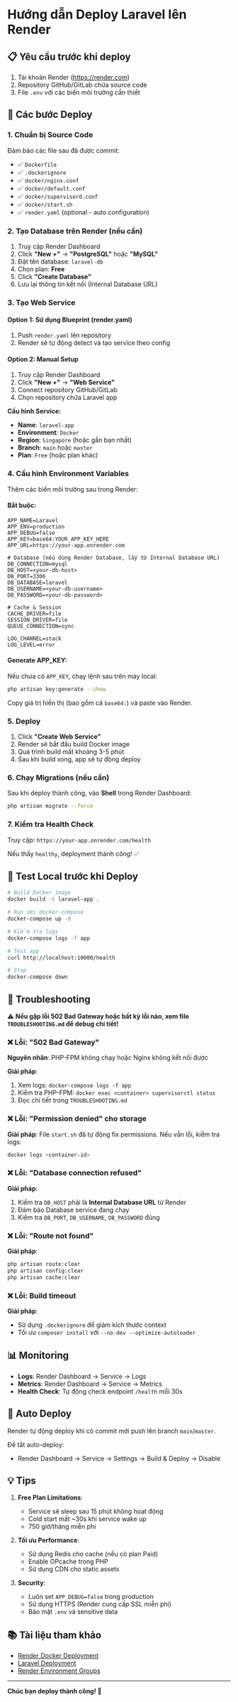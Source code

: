 # Hướng dẫn Deploy Laravel lên Render

## 📋 Yêu cầu trước khi deploy

1. Tài khoản Render (https://render.com)
2. Repository GitHub/GitLab chứa source code
3. File `.env` với các biến môi trường cần thiết

## 🚀 Các bước Deploy

### 1. Chuẩn bị Source Code

Đảm bảo các file sau đã được commit:
- ✅ `Dockerfile`
- ✅ `.dockerignore`
- ✅ `docker/nginx.conf`
- ✅ `docker/default.conf`
- ✅ `docker/supervisord.conf`
- ✅ `docker/start.sh`
- ✅ `render.yaml` (optional - auto configuration)

### 2. Tạo Database trên Render (nếu cần)

1. Truy cập Render Dashboard
2. Click **"New +"** → **"PostgreSQL"** hoặc **"MySQL"**
3. Đặt tên database: `laravel-db`
4. Chọn plan: **Free**
5. Click **"Create Database"**
6. Lưu lại thông tin kết nối (Internal Database URL)

### 3. Tạo Web Service

#### Option 1: Sử dụng Blueprint (render.yaml)

1. Push `render.yaml` lên repository
2. Render sẽ tự động detect và tạo service theo config

#### Option 2: Manual Setup

1. Truy cập Render Dashboard
2. Click **"New +"** → **"Web Service"**
3. Connect repository GitHub/GitLab
4. Chọn repository chứa Laravel app

**Cấu hình Service:**
- **Name**: `laravel-app`
- **Environment**: `Docker`
- **Region**: `Singapore` (hoặc gần bạn nhất)
- **Branch**: `main` hoặc `master`
- **Plan**: `Free` (hoặc plan khác)

### 4. Cấu hình Environment Variables

Thêm các biến môi trường sau trong Render:

#### Bắt buộc:
```env
APP_NAME=Laravel
APP_ENV=production
APP_DEBUG=false
APP_KEY=base64:YOUR_APP_KEY_HERE
APP_URL=https://your-app.onrender.com

# Database (nếu dùng Render Database, lấy từ Internal Database URL)
DB_CONNECTION=mysql
DB_HOST=<your-db-host>
DB_PORT=3306
DB_DATABASE=laravel
DB_USERNAME=<your-db-username>
DB_PASSWORD=<your-db-password>

# Cache & Session
CACHE_DRIVER=file
SESSION_DRIVER=file
QUEUE_CONNECTION=sync

LOG_CHANNEL=stack
LOG_LEVEL=error
```

#### Generate APP_KEY:

Nếu chưa có `APP_KEY`, chạy lệnh sau trên máy local:
```bash
php artisan key:generate --show
```

Copy giá trị hiển thị (bao gồm cả `base64:`) và paste vào Render.

### 5. Deploy

1. Click **"Create Web Service"**
2. Render sẽ bắt đầu build Docker image
3. Quá trình build mất khoảng 3-5 phút
4. Sau khi build xong, app sẽ tự động deploy

### 6. Chạy Migrations (nếu cần)

Sau khi deploy thành công, vào **Shell** trong Render Dashboard:

```bash
php artisan migrate --force
```

### 7. Kiểm tra Health Check

Truy cập: `https://your-app.onrender.com/health`

Nếu thấy `healthy`, deployment thành công! ✅

## 🧪 Test Local trước khi Deploy

```bash
# Build Docker image
docker build -t laravel-app .

# Run với docker-compose
docker-compose up -d

# Kiểm tra logs
docker-compose logs -f app

# Test app
curl http://localhost:10000/health

# Stop
docker-compose down
```

## 🔧 Troubleshooting

⚠️ **Nếu gặp lỗi 502 Bad Gateway hoặc bất kỳ lỗi nào, xem file `TROUBLESHOOTING.md` để debug chi tiết!**

### ❌ Lỗi: "502 Bad Gateway"

**Nguyên nhân**: PHP-FPM không chạy hoặc Nginx không kết nối được

**Giải pháp**: 
1. Xem logs: `docker-compose logs -f app`
2. Kiểm tra PHP-FPM: `docker exec <container> supervisorctl status`
3. Đọc chi tiết trong `TROUBLESHOOTING.md`

### ❌ Lỗi: "Permission denied" cho storage

**Giải pháp**: File `start.sh` đã tự động fix permissions. Nếu vẫn lỗi, kiểm tra logs:
```bash
docker logs <container-id>
```

### ❌ Lỗi: "Database connection refused"

**Giải pháp**: 
1. Kiểm tra `DB_HOST` phải là **Internal Database URL** từ Render
2. Đảm bảo Database service đang chạy
3. Kiểm tra `DB_PORT`, `DB_USERNAME`, `DB_PASSWORD` đúng

### ❌ Lỗi: "Route not found"

**Giải pháp**:
```bash
php artisan route:clear
php artisan config:clear
php artisan cache:clear
```

### ❌ Lỗi: Build timeout

**Giải pháp**: 
- Sử dụng `.dockerignore` để giảm kích thước context
- Tối ưu `composer install` với `--no-dev --optimize-autoloader`

## 📊 Monitoring

- **Logs**: Render Dashboard → Service → Logs
- **Metrics**: Render Dashboard → Service → Metrics
- **Health Check**: Tự động check endpoint `/health` mỗi 30s

## 🔄 Auto Deploy

Render tự động deploy khi có commit mới push lên branch `main`/`master`.

Để tắt auto-deploy:
- Render Dashboard → Service → Settings → Build & Deploy → Disable

## 💡 Tips

1. **Free Plan Limitations**:
   - Service sẽ sleep sau 15 phút không hoạt động
   - Cold start mất ~30s khi service wake up
   - 750 giờ/tháng miễn phí

2. **Tối ưu Performance**:
   - Sử dụng Redis cho cache (nếu có plan Paid)
   - Enable OPcache trong PHP
   - Sử dụng CDN cho static assets

3. **Security**:
   - Luôn set `APP_DEBUG=false` trong production
   - Sử dụng HTTPS (Render cung cấp SSL miễn phí)
   - Bảo mật `.env` và sensitive data

## 📚 Tài liệu tham khảo

- [Render Docker Deployment](https://render.com/docs/docker)
- [Laravel Deployment](https://laravel.com/docs/10.x/deployment)
- [Render Environment Groups](https://render.com/docs/environment-variables)

---

**Chúc bạn deploy thành công! 🎉**


